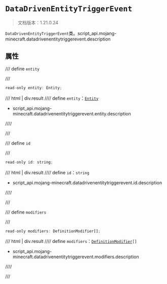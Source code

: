 # `DataDrivenEntityTriggerEvent`

> 文档版本：1.21.0.24

`DataDrivenEntityTriggerEvent`类。script_api.mojang-minecraft.datadrivenentitytriggerevent.description

## 属性

/// define
`entity`


///

```js
read-only entity: Entity;
```

/// html | div.result
//// define
`entity`：[`Entity`](./entity.md)

- script_api.mojang-minecraft.datadrivenentitytriggerevent.entity.description


////

///


/// define
`id`


///

```js
read-only id: string;
```

/// html | div.result
//// define
`id`：`string`

- script_api.mojang-minecraft.datadrivenentitytriggerevent.id.description


////

///


/// define
`modifiers`


///

```js
read-only modifiers: DefinitionModifier[];
```

/// html | div.result
//// define
`modifiers`：<code><a href="../definitionmodifier/">DefinitionModifier</a>[]</code>

- script_api.mojang-minecraft.datadrivenentitytriggerevent.modifiers.description


////

///

